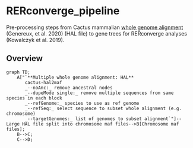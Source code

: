 # RERconverge_pipeline
Pre-processing steps from Cactus mammalian  [whole genome alignment](https://zoonomiaproject.org/the-data/) (Genereux, et al. 2020) (HAL file) to gene trees for RERconverge analyses (Kowalczyk et al. 2019). 

## Overview

```mermaid
graph TD;
    A["`**Multiple whole genome alignment: HAL**
       cactus-hal2maf
       _--noAnc:_ remove ancestral nodes
       _--dupeMode single:_ remove multiple sequences from same species in each block
       _--refGenome:_ species to use as ref genome
       _--refSeq:_ select sequence to subset whole alignment (e.g. chromosome)
       _--targetGenomes:_ list of genomes to subset alignment`"]--Large HAL file split into chromosome maf files-->B[Chromosome maf files];
    B-->C;
    C-->D;
```

